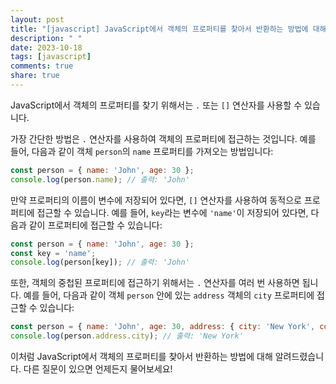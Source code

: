 ```yaml
---
layout: post
title: "[javascript] JavaScript에서 객체의 프로퍼티를 찾아서 반환하는 방법에 대해 알려주세요."
description: " "
date: 2023-10-18
tags: [javascript]
comments: true
share: true
---
```


JavaScript에서 객체의 프로퍼티를 찾기 위해서는 `.` 또는 `[]` 연산자를 사용할 수 있습니다. 

가장 간단한 방법은 `.` 연산자를 사용하여 객체의 프로퍼티에 접근하는 것입니다. 예를 들어, 다음과 같이 객체 `person`의 `name` 프로퍼티를 가져오는 방법입니다:

```javascript
const person = { name: 'John', age: 30 };
console.log(person.name); // 출력: 'John'
```

만약 프로퍼티의 이름이 변수에 저장되어 있다면, `[]` 연산자를 사용하여 동적으로 프로퍼티에 접근할 수 있습니다. 예를 들어, `key`라는 변수에 `'name'`이 저장되어 있다면, 다음과 같이 프로퍼티에 접근할 수 있습니다:

```javascript
const person = { name: 'John', age: 30 };
const key = 'name';
console.log(person[key]); // 출력: 'John'
```

또한, 객체의 중첩된 프로퍼티에 접근하기 위해서는 `.` 연산자를 여러 번 사용하면 됩니다. 예를 들어, 다음과 같이 객체 `person` 안에 있는 `address` 객체의 `city` 프로퍼티에 접근할 수 있습니다:

```javascript
const person = { name: 'John', age: 30, address: { city: 'New York', country: 'USA' } };
console.log(person.address.city); // 출력: 'New York'
```

이처럼 JavaScript에서 객체의 프로퍼티를 찾아서 반환하는 방법에 대해 알려드렸습니다. 다른 질문이 있으면 언제든지 물어보세요!